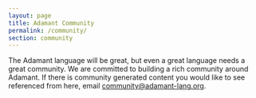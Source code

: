 ```yaml
---
layout: page
title: Adamant Community
permalink: /community/
section: community
---
```

The Adamant language will be great, but even a great language needs a great community.  We are committed to building a rich community around Adamant.  If there is community generated content you would like to see referenced from here, email <community@adamant-lang.org>.
